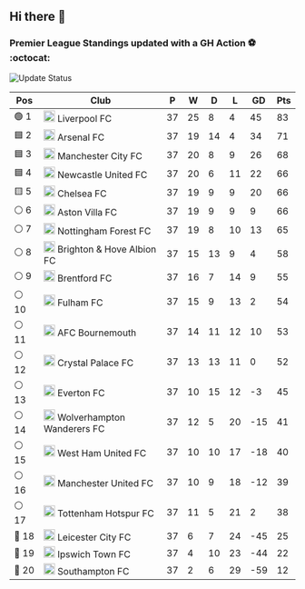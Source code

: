 ## Hi there 👋

<!--
**andregribeiro/andregribeiro** is a ✨ _special_ ✨ repository because its `README.md` (this file) appears on your GitHub profile.

Here are some ideas to get you started:

- 🔭 I’m currently working on ...
- 🌱 I’m currently learning ...
- 👯 I’m looking to collaborate on ...
- 🤔 I’m looking for help with ...
- 💬 Ask me about ...
- 📫 How to reach me: ...
- 😄 Pronouns: ...
- ⚡ Fun fact: ...
-->
### Premier League Standings updated with a GH Action ⚽ :octocat:
![Update Status](https://github.com/andregribeiro/andregribeiro/workflows/Update%20Premier%20League%20Standings/badge.svg)

<!-- STANDINGS:START -->

| Pos |  Club  | P | W | D | L | GD | Pts |
|-----|------|----|---|---|---|----|----|
|  🟢 1 | <img src="https://crests.football-data.org/64.png" alt="Liverpool FC" width="20" height="20"> Liverpool FC | 37 | 25 | 8 | 4 | 45 | 83 |
|  🟦 2 | <img src="https://crests.football-data.org/57.png" alt="Arsenal FC" width="20" height="20"> Arsenal FC | 37 | 19 | 14 | 4 | 34 | 71 |
|  🟦 3 | <img src="https://crests.football-data.org/65.png" alt="Manchester City FC" width="20" height="20"> Manchester City FC | 37 | 20 | 8 | 9 | 26 | 68 |
|  🟦 4 | <img src="https://crests.football-data.org/67.png" alt="Newcastle United FC" width="20" height="20"> Newcastle United FC | 37 | 20 | 6 | 11 | 22 | 66 |
|  🟨 5 | <img src="https://crests.football-data.org/61.png" alt="Chelsea FC" width="20" height="20"> Chelsea FC | 37 | 19 | 9 | 9 | 20 | 66 |
|  ⚪ 6 | <img src="https://crests.football-data.org/58.png" alt="Aston Villa FC" width="20" height="20"> Aston Villa FC | 37 | 19 | 9 | 9 | 9 | 66 |
|  ⚪ 7 | <img src="https://crests.football-data.org/351.png" alt="Nottingham Forest FC" width="20" height="20"> Nottingham Forest FC | 37 | 19 | 8 | 10 | 13 | 65 |
|  ⚪ 8 | <img src="https://crests.football-data.org/397.png" alt="Brighton & Hove Albion FC" width="20" height="20"> Brighton & Hove Albion FC | 37 | 15 | 13 | 9 | 4 | 58 |
|  ⚪ 9 | <img src="https://crests.football-data.org/402.png" alt="Brentford FC" width="20" height="20"> Brentford FC | 37 | 16 | 7 | 14 | 9 | 55 |
|  ⚪ 10 | <img src="https://crests.football-data.org/63.png" alt="Fulham FC" width="20" height="20"> Fulham FC | 37 | 15 | 9 | 13 | 2 | 54 |
|  ⚪ 11 | <img src="https://crests.football-data.org/bournemouth.png" alt="AFC Bournemouth" width="20" height="20"> AFC Bournemouth | 37 | 14 | 11 | 12 | 10 | 53 |
|  ⚪ 12 | <img src="https://crests.football-data.org/354.png" alt="Crystal Palace FC" width="20" height="20"> Crystal Palace FC | 37 | 13 | 13 | 11 | 0 | 52 |
|  ⚪ 13 | <img src="https://crests.football-data.org/62.png" alt="Everton FC" width="20" height="20"> Everton FC | 37 | 10 | 15 | 12 | -3 | 45 |
|  ⚪ 14 | <img src="https://crests.football-data.org/76.png" alt="Wolverhampton Wanderers FC" width="20" height="20"> Wolverhampton Wanderers FC | 37 | 12 | 5 | 20 | -15 | 41 |
|  ⚪ 15 | <img src="https://crests.football-data.org/563.png" alt="West Ham United FC" width="20" height="20"> West Ham United FC | 37 | 10 | 10 | 17 | -18 | 40 |
|  ⚪ 16 | <img src="https://crests.football-data.org/66.png" alt="Manchester United FC" width="20" height="20"> Manchester United FC | 37 | 10 | 9 | 18 | -12 | 39 |
|  ⚪ 17 | <img src="https://crests.football-data.org/73.png" alt="Tottenham Hotspur FC" width="20" height="20"> Tottenham Hotspur FC | 37 | 11 | 5 | 21 | 2 | 38 |
|  🔴 18 | <img src="https://crests.football-data.org/338.png" alt="Leicester City FC" width="20" height="20"> Leicester City FC | 37 | 6 | 7 | 24 | -45 | 25 |
|  🔴 19 | <img src="https://crests.football-data.org/349.png" alt="Ipswich Town FC" width="20" height="20"> Ipswich Town FC | 37 | 4 | 10 | 23 | -44 | 22 |
|  🔴 20 | <img src="https://crests.football-data.org/340.png" alt="Southampton FC" width="20" height="20"> Southampton FC | 37 | 2 | 6 | 29 | -59 | 12 |

<!-- STANDINGS:END -->

